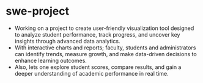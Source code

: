 # swe-project
- Working on a project to create user-friendly visualization tool designed to analyze student performance, track progress, and uncover key insights through advanced data analytics.
- With interactive charts and reports; faculty, students and administrators can identify trends, measure growth, and make data-driven decisions to enhance learning outcomes.
- Also, lets one explore student scores, compare results, and gain a deeper understanding of academic performance in real time.
